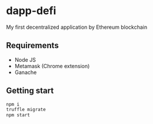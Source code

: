 # dapp-defi
My first decentralized application by Ethereum blockchain

## Requirements
- Node JS
- Metamask (Chrome extension)
- Ganache

## Getting start
```bash
npm i
truffle migrate
npm start
```
